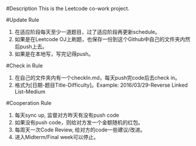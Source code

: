 #Description
This is the Leetcode co-work project.

#Update Rule
1. 在适应阶段每天至少一道题目，过了适应阶段再更新schedule。
2. 如果是在Leetcode OJ上刷题，也保存一份到这个Github中自己的文件夹内然后push上去。
3. 如果是在本地写，写完记得push。

#Check in Rule
1. 在自己的文件夹内有一个checkIn.md，每天push完code后去check in。
2. 格式为[日期-题目Title-Difficulty]。Example: 2016/03/29-Reverse Linked List-Medium

#Cooperation Rule
1. 每天sync up, 监督对方昨天有没有push code
2. 如果没有push code，则给对方发一个金额随机的红包。
3. 每周天一次Code Review, 给对方的code一些建议/改进。
4. 进入Midterm/Final week可以停止。
